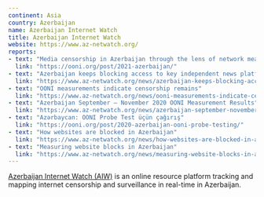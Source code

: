 ```yaml
---
continent: Asia
country: Azerbaijan
name: Azerbaijan Internet Watch
title: Azerbaijan Internet Watch
website: https://www.az-netwatch.org/
reports:
- text: "Media censorship in Azerbaijan through the lens of network measurement"
  link: "https://ooni.org/post/2021-azerbaijan/"
- text: "Azerbaijan keeps blocking access to key independent news platforms – OONI April report"
  link: "https://www.az-netwatch.org/news/azerbaijan-keeps-blocking-access-to-key-independent-news-platforms-ooni-april-report/"
- text: "OONI measurements indicate censorship remains"
  link: "https://www.az-netwatch.org/news/ooni-measurements-indicate-censorship-remains/"
- text: "Azerbaijan September – November 2020 OONI Measurement Results"
  link: "https://www.az-netwatch.org/news/azerbaijan-september-november-2020-ooni-measurements-results/"
- text: "Azərbaycan: OONI Probe Test üçün çağırış"
  link: "https://ooni.org/post/2020-azerbaijan-ooni-probe-testing/"
- text: "How websites are blocked in Azerbaijan"
  link: "https://www.az-netwatch.org/news/how-websites-are-blocked-in-azerbaijan/"
- text: "Measuring website blocks in Azerbaijan"
  link: "https://www.az-netwatch.org/news/measuring-website-blocks-in-azerbaijan-ooni-forensics/"
---
```


[Azerbaijan Internet Watch (AIW)](https://www.az-netwatch.org/) is an online resource platform tracking and mapping internet censorship and surveillance in real-time in Azerbaijan.

